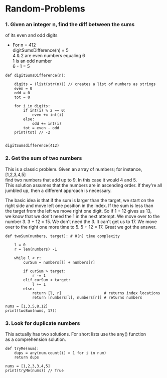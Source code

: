 # Random-Problems

### 1. Given an integer n, find the diff between the sums    
of its even and odd digits

* For n = 412    
  digitSumsDifference(n) = 5    
  4 & 2 are even numbers equaling 6    
  1 is an odd number    
  6 - 1 = 5
```
def digitSumsDifference(n):
    
    digits = (list(str(n))) // creates a list of numbers as strings
    even = 0
    odd = 0
    tot = 0
    
    for i in digits:
        if int(i) % 2 == 0:
            even += int(i)
        else:
            odd += int(i)
        tot = even - odd
    print(tot) // -2
    
    
digitSumsdifference(412)
```
### 2. Get the sum of two numbers
This is a classic problem.  Given an array of numbers; for instance, [1,2,3,4,5]    
find two numbers that add up to 9.  In this case it would 4 and 5.    
This solution assumes that the numbers are in ascending order.  If they're all    
jumbled up, then a different approach is necessary.    

The basic idea is that if the sum is larger than the target, we start on the    
right side and move left one position in the index.  If the sum is less than    
the target from the left we move right one digit.  So if 1 + 12 gives us 13,    
we know that we don't need the 1 in the next attempt.  We move over to the    
number 3.  3 + 12 = 15.  We don't need the 3. It can't get us to 17.  We move    
over to the right one more time to 5.  5 + 12 = 17.  Great we got the answer.

```
def twoSum(numbers, target): # 0(n) time complexity
    
    l = 0
    r = len(numbers) -1
    
    while l < r:
        curSum = numbers[l] + numbers[r]
        
        if curSum > target:
            r -= 1
        elif curSum < target:
            l += 1
        else:
            return [l, r]                   # returns index locations
            return [numbers[l], numbers[r]] # returns numbers

nums = [1,3,5,8,12]
print(twoSum(nums, 17))
```

### 3. Look for duplicate numbers
This actually has two solutions.  For short lists use the any() function    
as a comprehension solution.
```
def tryMe(num):
    dups = any(num.count(i) > 1 for i in num)
    return dups
  
nums = [1,2,3,3,4,5]  
print(tryMe(nums)) // True
```


